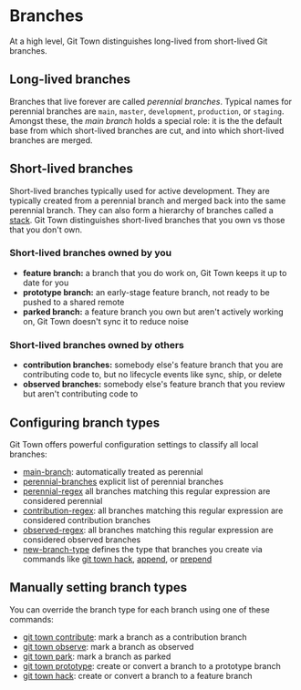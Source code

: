 # Branches

At a high level, Git Town distinguishes long-lived from short-lived Git
branches.

## Long-lived branches

Branches that live forever are called _perennial branches_. Typical names for
perennial branches are `main`, `master`, `development`, `production`, or
`staging`. Amongst these, the _main branch_ holds a special role: it is the the
default base from which short-lived branches are cut, and into which short-lived
branches are merged.

## Short-lived branches

Short-lived branches typically used for active development. They are typically
created from a perennial branch and merged back into the same perennial branch.
They can also form a hierarchy of branches called a
[stack](../stacked-changes.md). Git Town distinguishes short-lived branches that
you own vs those that you don't own.

### Short-lived branches owned by you

- **feature branch:** a branch that you do work on, Git Town keeps it up to date
  for you
- **prototype branch:** an early-stage feature branch, not ready to be pushed to
  a shared remote
- **parked branch:** a feature branch you own but aren't actively working on,
  Git Town doesn't sync it to reduce noise

### Short-lived branches owned by others

- **contribution branches:** somebody else's feature branch that you are
  contributing code to, but no lifecycle events like sync, ship, or delete
- **observed branches:** somebody else's feature branch that you review but
  aren't contributing code to

## Configuring branch types

Git Town offers powerful configuration settings to classify all local branches:

- [main-branch](main-branch.md): automatically treated as perennial
- [perennial-branches](perennial-branches.md) explicit list of perennial
  branches
- [perennial-regex](perennial-regex.md) all branches matching this regular
  expression are considered perennial
- [contribution-regex](contribution-regex.md): all branches matching this
  regular expression are considered contribution branches
- [observed-regex](observed-regex.md): all branches matching this regular
  expression are considered observed branches
- [new-branch-type](new-branch-type.md) defines the type that branches you
  create via commands like [git town hack](../commands/hack.md),
  [append](../commands/append.md), or [prepend](../commands/prepend.md)

## Manually setting branch types

You can override the branch type for each branch using one of these commands:

- [git town contribute](../commands/contribute.md): mark a branch as a
  contribution branch
- [git town observe](../commands/observe.md): mark a branch as observed
- [git town park](../commands/park.md): mark a branch as parked
- [git town prototype](../commands/prototype.md): create or convert a branch to
  a prototype branch
- [git town hack](../commands/hack.md): create or convert a branch to a feature
  branch
